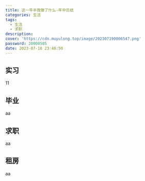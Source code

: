 ```yaml
---
title: 这一年半我做了什么-年中总结
categories: 生活
tags:
  - 生活
  - 求职
description: 
cover: 'https://cdn.muyulong.top/image/202307190006547.png'
password: 20000505
date: 2023-07-18 23:48:50
---
```


## 实习

11

## 毕业

aa

## 求职

aa

## 租房

aa
